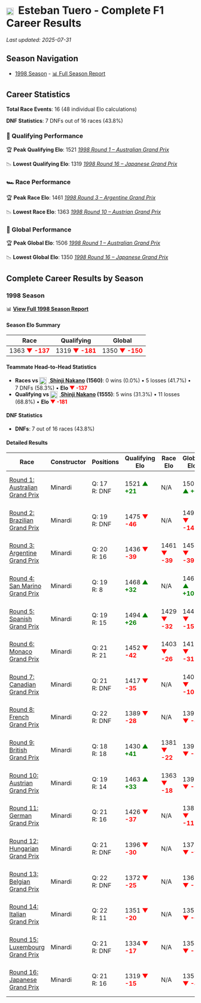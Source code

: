 # <img src="https://upload.wikimedia.org/wikipedia/commons/1/1a/Flag_of_Argentina.svg" alt="Argentina" width="20" height="auto" style="vertical-align: middle; margin-right: 5px;" onerror="this.outerHTML='🇦🇷'; this.style.marginRight='5px';"/> Esteban Tuero - Complete F1 Career Results

*Last updated: 2025-07-31*

## Season Navigation

- [1998 Season](#1998-season) - [📊 Full Season Report](../seasons/1998-season-report)

## Career Statistics

**Total Race Events**: 16 (48 individual Elo calculations)

**DNF Statistics**: 7 DNFs out of 16 races (43.8%)

### 🏁 Qualifying Performance

🏆 **Peak Qualifying Elo**: 1521
   *[1998 Round 1 – Australian Grand Prix](../seasons/1998-season-report#round-1-australian-grand-prix)*

📉 **Lowest Qualifying Elo**: 1319
   *[1998 Round 16 – Japanese Grand Prix](../seasons/1998-season-report#round-16-japanese-grand-prix)*

### 🏎️ Race Performance

🏆 **Peak Race Elo**: 1461
   *[1998 Round 3 – Argentine Grand Prix](../seasons/1998-season-report#round-3-argentine-grand-prix)*

📉 **Lowest Race Elo**: 1363
   *[1998 Round 10 – Austrian Grand Prix](../seasons/1998-season-report#round-10-austrian-grand-prix)*

### 🌟 Global Performance

🏆 **Peak Global Elo**: 1506
   *[1998 Round 1 – Australian Grand Prix](../seasons/1998-season-report#round-1-australian-grand-prix)*

📉 **Lowest Global Elo**: 1350
   *[1998 Round 16 – Japanese Grand Prix](../seasons/1998-season-report#round-16-japanese-grand-prix)*


## Complete Career Results by Season

### 1998 Season

📊 **[View Full 1998 Season Report](../seasons/1998-season-report)**

#### Season Elo Summary

| Race | Qualifying | Global |
|------|------------|--------|
| 1363 **<span style="color: red;">▼ -137</span>** | 1319 **<span style="color: red;">▼ -181</span>** | 1350 **<span style="color: red;">▼ -150</span>** |

#### Teammate Head-to-Head Statistics

- **Races vs [<img src="https://upload.wikimedia.org/wikipedia/commons/9/9e/Flag_of_Japan.svg" alt="Japan" width="20" height="auto" style="vertical-align: middle; margin-right: 5px;" onerror="this.outerHTML='🇯🇵'; this.style.marginRight='5px';"/> Shinji Nakano](shinji-nakano) (1560)**: 0 wins (0.0%) • 5 losses (41.7%) • 7 DNFs (58.3%) • **Elo **<span style="color: red;">▼ -137</span>****
- **Qualifying vs [<img src="https://upload.wikimedia.org/wikipedia/commons/9/9e/Flag_of_Japan.svg" alt="Japan" width="20" height="auto" style="vertical-align: middle; margin-right: 5px;" onerror="this.outerHTML='🇯🇵'; this.style.marginRight='5px';"/> Shinji Nakano](shinji-nakano) (1555)**: 5 wins (31.3%) • 11 losses (68.8%) • **Elo <span style="color: red;">▼ -181</span>**

#### DNF Statistics

- **DNFs**: 7 out of 16 races (43.8%)

#### Detailed Results

| Race | Constructor | Positions | Qualifying Elo | Race Elo | Global Elo | Teammate |
|------|-------------|-----------|----------------|----------|------------|----------|
| [Round 1: Australian Grand Prix](../seasons/1998-season-report#round-1-australian-grand-prix) | Minardi | Q: 17<br/>R: DNF | 1521 **<span style="color: green;">▲ +21</span>** | N/A | 1506 **<span style="color: green;">▲ +6</span>** | [<img src="https://upload.wikimedia.org/wikipedia/commons/9/9e/Flag_of_Japan.svg" alt="Japan" width="20" height="auto" style="vertical-align: middle; margin-right: 5px;" onerror="this.outerHTML='🇯🇵'; this.style.marginRight='5px';"/> Shinji Nakano](shinji-nakano)<br/>Q: 22<br/>R: DNF |
| [Round 2: Brazilian Grand Prix](../seasons/1998-season-report#round-2-brazilian-grand-prix) | Minardi | Q: 19<br/>R: DNF | 1475 **<span style="color: red;">▼ -46</span>** | N/A | 1493 **<span style="color: red;">▼ -14</span>** | [<img src="https://upload.wikimedia.org/wikipedia/commons/9/9e/Flag_of_Japan.svg" alt="Japan" width="20" height="auto" style="vertical-align: middle; margin-right: 5px;" onerror="this.outerHTML='🇯🇵'; this.style.marginRight='5px';"/> Shinji Nakano](shinji-nakano)<br/>Q: 18<br/>R: 21 |
| [Round 3: Argentine Grand Prix](../seasons/1998-season-report#round-3-argentine-grand-prix) | Minardi | Q: 20<br/>R: 16 | 1436 **<span style="color: red;">▼ -39</span>** | 1461 **<span style="color: red;">▼ -39</span>** | 1454 **<span style="color: red;">▼ -39</span>** | [<img src="https://upload.wikimedia.org/wikipedia/commons/9/9e/Flag_of_Japan.svg" alt="Japan" width="20" height="auto" style="vertical-align: middle; margin-right: 5px;" onerror="this.outerHTML='🇯🇵'; this.style.marginRight='5px';"/> Shinji Nakano](shinji-nakano)<br/>Q: 19<br/>R: 13 |
| [Round 4: San Marino Grand Prix](../seasons/1998-season-report#round-4-san-marino-grand-prix) | Minardi | Q: 19<br/>R: 8 | 1468 **<span style="color: green;">▲ +32</span>** | N/A | 1463 **<span style="color: green;">▲ +10</span>** | [<img src="https://upload.wikimedia.org/wikipedia/commons/9/9e/Flag_of_Japan.svg" alt="Japan" width="20" height="auto" style="vertical-align: middle; margin-right: 5px;" onerror="this.outerHTML='🇯🇵'; this.style.marginRight='5px';"/> Shinji Nakano](shinji-nakano)<br/>Q: 21<br/>R: DNF |
| [Round 5: Spanish Grand Prix](../seasons/1998-season-report#round-5-spanish-grand-prix) | Minardi | Q: 19<br/>R: 15 | 1494 **<span style="color: green;">▲ +26</span>** | 1429 **<span style="color: red;">▼ -32</span>** | 1449 **<span style="color: red;">▼ -15</span>** | [<img src="https://upload.wikimedia.org/wikipedia/commons/9/9e/Flag_of_Japan.svg" alt="Japan" width="20" height="auto" style="vertical-align: middle; margin-right: 5px;" onerror="this.outerHTML='🇯🇵'; this.style.marginRight='5px';"/> Shinji Nakano](shinji-nakano)<br/>Q: 20<br/>R: 14 |
| [Round 6: Monaco Grand Prix](../seasons/1998-season-report#round-6-monaco-grand-prix) | Minardi | Q: 21<br/>R: 21 | 1452 **<span style="color: red;">▼ -42</span>** | 1403 **<span style="color: red;">▼ -26</span>** | 1418 **<span style="color: red;">▼ -31</span>** | [<img src="https://upload.wikimedia.org/wikipedia/commons/9/9e/Flag_of_Japan.svg" alt="Japan" width="20" height="auto" style="vertical-align: middle; margin-right: 5px;" onerror="this.outerHTML='🇯🇵'; this.style.marginRight='5px';"/> Shinji Nakano](shinji-nakano)<br/>Q: 19<br/>R: 9 |
| [Round 7: Canadian Grand Prix](../seasons/1998-season-report#round-7-canadian-grand-prix) | Minardi | Q: 21<br/>R: DNF | 1417 **<span style="color: red;">▼ -35</span>** | N/A | 1407 **<span style="color: red;">▼ -10</span>** | [<img src="https://upload.wikimedia.org/wikipedia/commons/9/9e/Flag_of_Japan.svg" alt="Japan" width="20" height="auto" style="vertical-align: middle; margin-right: 5px;" onerror="this.outerHTML='🇯🇵'; this.style.marginRight='5px';"/> Shinji Nakano](shinji-nakano)<br/>Q: 18<br/>R: 7 |
| [Round 8: French Grand Prix](../seasons/1998-season-report#round-8-french-grand-prix) | Minardi | Q: 22<br/>R: DNF | 1389 **<span style="color: red;">▼ -28</span>** | N/A | 1399 **<span style="color: red;">▼ -8</span>** | [<img src="https://upload.wikimedia.org/wikipedia/commons/9/9e/Flag_of_Japan.svg" alt="Japan" width="20" height="auto" style="vertical-align: middle; margin-right: 5px;" onerror="this.outerHTML='🇯🇵'; this.style.marginRight='5px';"/> Shinji Nakano](shinji-nakano)<br/>Q: 21<br/>R: DNF |
| [Round 9: British Grand Prix](../seasons/1998-season-report#round-9-british-grand-prix) | Minardi | Q: 18<br/>R: 18 | 1430 **<span style="color: green;">▲ +41</span>** | 1381 **<span style="color: red;">▼ -22</span>** | 1396 **<span style="color: red;">▼ -3</span>** | [<img src="https://upload.wikimedia.org/wikipedia/commons/9/9e/Flag_of_Japan.svg" alt="Japan" width="20" height="auto" style="vertical-align: middle; margin-right: 5px;" onerror="this.outerHTML='🇯🇵'; this.style.marginRight='5px';"/> Shinji Nakano](shinji-nakano)<br/>Q: 19<br/>R: 8 |
| [Round 10: Austrian Grand Prix](../seasons/1998-season-report#round-10-austrian-grand-prix) | Minardi | Q: 19<br/>R: 14 | 1463 **<span style="color: green;">▲ +33</span>** | 1363 **<span style="color: red;">▼ -18</span>** | 1393 **<span style="color: red;">▼ -3</span>** | [<img src="https://upload.wikimedia.org/wikipedia/commons/9/9e/Flag_of_Japan.svg" alt="Japan" width="20" height="auto" style="vertical-align: middle; margin-right: 5px;" onerror="this.outerHTML='🇯🇵'; this.style.marginRight='5px';"/> Shinji Nakano](shinji-nakano)<br/>Q: 21<br/>R: 11 |
| [Round 11: German Grand Prix](../seasons/1998-season-report#round-11-german-grand-prix) | Minardi | Q: 21<br/>R: 16 | 1426 **<span style="color: red;">▼ -37</span>** | N/A | 1382 **<span style="color: red;">▼ -11</span>** | [<img src="https://upload.wikimedia.org/wikipedia/commons/9/9e/Flag_of_Japan.svg" alt="Japan" width="20" height="auto" style="vertical-align: middle; margin-right: 5px;" onerror="this.outerHTML='🇯🇵'; this.style.marginRight='5px';"/> Shinji Nakano](shinji-nakano)<br/>Q: 20<br/>R: DNF |
| [Round 12: Hungarian Grand Prix](../seasons/1998-season-report#round-12-hungarian-grand-prix) | Minardi | Q: 21<br/>R: DNF | 1396 **<span style="color: red;">▼ -30</span>** | N/A | 1373 **<span style="color: red;">▼ -9</span>** | [<img src="https://upload.wikimedia.org/wikipedia/commons/9/9e/Flag_of_Japan.svg" alt="Japan" width="20" height="auto" style="vertical-align: middle; margin-right: 5px;" onerror="this.outerHTML='🇯🇵'; this.style.marginRight='5px';"/> Shinji Nakano](shinji-nakano)<br/>Q: 19<br/>R: 15 |
| [Round 13: Belgian Grand Prix](../seasons/1998-season-report#round-13-belgian-grand-prix) | Minardi | Q: 22<br/>R: DNF | 1372 **<span style="color: red;">▼ -25</span>** | N/A | 1365 **<span style="color: red;">▼ -7</span>** | [<img src="https://upload.wikimedia.org/wikipedia/commons/9/9e/Flag_of_Japan.svg" alt="Japan" width="20" height="auto" style="vertical-align: middle; margin-right: 5px;" onerror="this.outerHTML='🇯🇵'; this.style.marginRight='5px';"/> Shinji Nakano](shinji-nakano)<br/>Q: 21<br/>R: 8 |
| [Round 14: Italian Grand Prix](../seasons/1998-season-report#round-14-italian-grand-prix) | Minardi | Q: 22<br/>R: 11 | 1351 **<span style="color: red;">▼ -20</span>** | N/A | 1359 **<span style="color: red;">▼ -6</span>** | [<img src="https://upload.wikimedia.org/wikipedia/commons/9/9e/Flag_of_Japan.svg" alt="Japan" width="20" height="auto" style="vertical-align: middle; margin-right: 5px;" onerror="this.outerHTML='🇯🇵'; this.style.marginRight='5px';"/> Shinji Nakano](shinji-nakano)<br/>Q: 21<br/>R: DNF |
| [Round 15: Luxembourg Grand Prix](../seasons/1998-season-report#round-15-luxembourg-grand-prix) | Minardi | Q: 21<br/>R: DNF | 1334 **<span style="color: red;">▼ -17</span>** | N/A | 1354 **<span style="color: red;">▼ -5</span>** | [<img src="https://upload.wikimedia.org/wikipedia/commons/9/9e/Flag_of_Japan.svg" alt="Japan" width="20" height="auto" style="vertical-align: middle; margin-right: 5px;" onerror="this.outerHTML='🇯🇵'; this.style.marginRight='5px';"/> Shinji Nakano](shinji-nakano)<br/>Q: 20<br/>R: 15 |
| [Round 16: Japanese Grand Prix](../seasons/1998-season-report#round-16-japanese-grand-prix) | Minardi | Q: 21<br/>R: 16 | 1319 **<span style="color: red;">▼ -15</span>** | N/A | 1350 **<span style="color: red;">▼ -4</span>** | [<img src="https://upload.wikimedia.org/wikipedia/commons/9/9e/Flag_of_Japan.svg" alt="Japan" width="20" height="auto" style="vertical-align: middle; margin-right: 5px;" onerror="this.outerHTML='🇯🇵'; this.style.marginRight='5px';"/> Shinji Nakano](shinji-nakano)<br/>Q: 20<br/>R: DNF |

